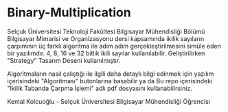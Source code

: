 # Binary-Multiplication

Selçuk Üniversitesi Teknoloji Fakültesi Bilgisayar Mühendisliği Bölümü Bilgisayar Mimarisi ve Organizasyonu dersi kapsamında ikilik sayıların çarpımının üç farklı algoritma ile adım adım gerçekleştirilmesini simüle eden bir yazılımdır. 4, 8, 16 ve 32 bitlik ikili sayılar kullanılabilir.
Geliştirilirken "Strategy" Tasarım Deseni kullanılmıştır.

Algoritmaların nasıl çalıştığı ile ilgili daha detaylı bilgi edinmek için yazılım içerisindeki "Algoritması" butonlarına basabilir ya da Bu repo içerisindeki "İkilik Tabanda Çarpma İşlemi" adlı pdf dosyasını kullanabilirsiniz.

Kemal Kolcuoğlu - Selçuk Üniversitesi Bilgisayar Mühendisliği Öğrencisi
